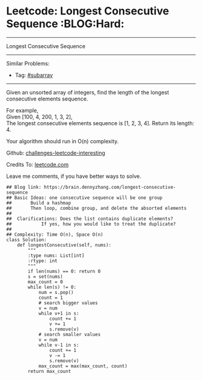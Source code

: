# Leetcode: Longest Consecutive Sequence     :BLOG:Hard:


---

Longest Consecutive Sequence  

---

Similar Problems:  
-   Tag: [#subarray](https://brain.dennyzhang.com/tag/subarray)

---

Given an unsorted array of integers, find the length of the longest consecutive elements sequence.  

For example,  
Given [100, 4, 200, 1, 3, 2],  
The longest consecutive elements sequence is [1, 2, 3, 4]. Return its length: 4.  

Your algorithm should run in O(n) complexity.  

Github: [challenges-leetcode-interesting](https://github.com/DennyZhang/challenges-leetcode-interesting/tree/master/longest-consecutive-sequence)  

Credits To: [leetcode.com](https://leetcode.com/problems/longest-consecutive-sequence/description/)  

Leave me comments, if you have better ways to solve.  

    ## Blog link: https://brain.dennyzhang.com/longest-consecutive-sequence
    ## Basic Ideas: one consecutive sequence will be one group
    ##       Build a hashmap
    ##       Then loop, combine group, and delete the absorted elements
    ##
    ##  Clarifications: Does the list contains duplicate elements? 
    ##           If yes, how you would like to treat the duplicate?
    ##
    ## Complexity: Time O(n), Space O(n)
    class Solution:
        def longestConsecutive(self, nums):
            """
            :type nums: List[int]
            :rtype: int
            """
            if len(nums) == 0: return 0
            s = set(nums)
            max_count = 0
            while len(s) != 0:
                num = s.pop()
                count = 1
                # search bigger values
                v = num
                while v+1 in s:
                    count += 1
                    v += 1
                    s.remove(v)
                # search smaller values
                v = num
                while v-1 in s:
                    count += 1
                    v -= 1
                    s.remove(v)
                max_count = max(max_count, count)
            return max_count